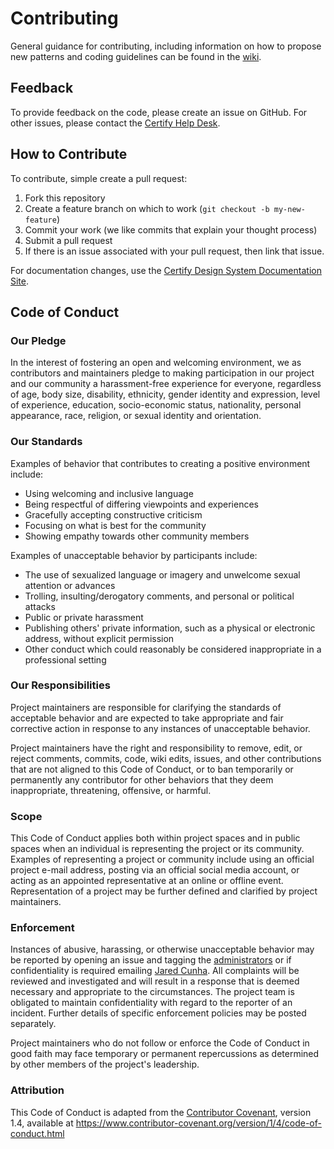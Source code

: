 # Contributing

General guidance for contributing, including information on how to propose new patterns and coding guidelines can be found in the [wiki](https://github.com/USSBA/certify_design_system_gem/wiki).

## Feedback

To provide feedback on the code, please create an issue on GitHub. For other issues, please contact
the [Certify Help Desk](mailto:help@certify.sba.gov).

## How to Contribute

To contribute, simple create a pull request:

1. Fork this repository
2. Create a feature branch on which to work (`git checkout -b my-new-feature`)
3. Commit your work (we like commits that explain your thought process)
4. Submit a pull request
5. If there is an issue associated with your pull request, then link that issue.

For documentation changes, use the [Certify Design System Documentation Site](https://ussba.github.io/certify-design-system-documentation/).

## Code of Conduct

### Our Pledge

In the interest of fostering an open and welcoming environment, we as
contributors and maintainers pledge to making participation in our project and
our community a harassment-free experience for everyone, regardless of age, body
size, disability, ethnicity, gender identity and expression, level of experience,
education, socio-economic status, nationality, personal appearance, race,
religion, or sexual identity and orientation.

### Our Standards

Examples of behavior that contributes to creating a positive environment
include:

* Using welcoming and inclusive language
* Being respectful of differing viewpoints and experiences
* Gracefully accepting constructive criticism
* Focusing on what is best for the community
* Showing empathy towards other community members

Examples of unacceptable behavior by participants include:

* The use of sexualized language or imagery and unwelcome sexual attention or
  advances
* Trolling, insulting/derogatory comments, and personal or political attacks
* Public or private harassment
* Publishing others' private information, such as a physical or electronic
  address, without explicit permission
* Other conduct which could reasonably be considered inappropriate in a
  professional setting

### Our Responsibilities

Project maintainers are responsible for clarifying the standards of acceptable
behavior and are expected to take appropriate and fair corrective action in
response to any instances of unacceptable behavior.

Project maintainers have the right and responsibility to remove, edit, or
reject comments, commits, code, wiki edits, issues, and other contributions
that are not aligned to this Code of Conduct, or to ban temporarily or
permanently any contributor for other behaviors that they deem inappropriate,
threatening, offensive, or harmful.

### Scope

This Code of Conduct applies both within project spaces and in public spaces
when an individual is representing the project or its community. Examples of
representing a project or community include using an official project e-mail
address, posting via an official social media account, or acting as an appointed
representative at an online or offline event. Representation of a project may be
further defined and clarified by project maintainers.

### Enforcement

Instances of abusive, harassing, or otherwise unacceptable behavior may be
reported by opening an issue and tagging the [administrators](https://github.com/USSBA/certify_design_system_gem/wiki/Gem-Administration) or if confidentiality is required emailing [Jared Cunha](mailto:Jared_C_Cunha@omb.eop.gov). All complaints will be reviewed and investigated and will result in a response that
is deemed necessary and appropriate to the circumstances. The project team is
obligated to maintain confidentiality with regard to the reporter of an incident.
Further details of specific enforcement policies may be posted separately.

Project maintainers who do not follow or enforce the Code of Conduct in good
faith may face temporary or permanent repercussions as determined by other
members of the project's leadership.

### Attribution

This Code of Conduct is adapted from the [Contributor Covenant][homepage], version 1.4,
available at https://www.contributor-covenant.org/version/1/4/code-of-conduct.html

[homepage]: https://www.contributor-covenant.org
